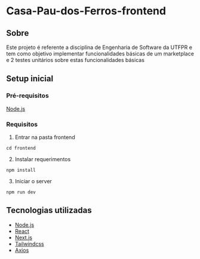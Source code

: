 # Casa-Pau-dos-Ferros-frontend

## Sobre
Este projeto é referente a disciplina de Engenharia de Software da UTFPR e tem como objetivo implementar funcionalidades básicas de um marketplace e 2 testes unitários sobre estas funcionalidades básicas

## Setup inicial
### Pré-requisitos
[Node.js](https://nodejs.org/en/download)
### Requisitos

1. Entrar na pasta frontend
```
cd frontend
```

2. Instalar requerimentos
```
npm install
```

3. Iniciar o server
```
npm run dev
```

## Tecnologias utilizadas
- [Node.js](https://nodejs.org/en)
- [React](https://react.dev/)
- [Next.js](https://nextjs.org/)
- [Tailwindcss](https://tailwindcss.com/)
- [Axios](https://axios-http.com/)
